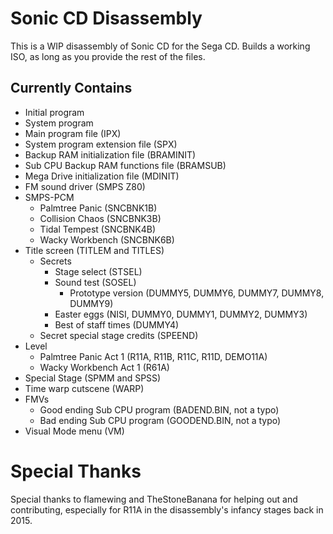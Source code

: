 # Sonic CD Disassembly
This is a WIP disassembly of Sonic CD for the Sega CD. Builds a working ISO, as long as you provide the rest of the files.

## Currently Contains
* Initial program
* System program
* Main program file (IPX)
* System program extension file (SPX)
* Backup RAM initialization file (BRAMINIT)
* Sub CPU Backup RAM functions file (BRAMSUB)
* Mega Drive initialization file (MDINIT)
* FM sound driver (SMPS Z80)
* SMPS-PCM
    - Palmtree Panic (SNCBNK1B)
    - Collision Chaos (SNCBNK3B)
    - Tidal Tempest (SNCBNK4B)
    - Wacky Workbench (SNCBNK6B)
* Title screen (TITLEM and TITLES)
    - Secrets
        - Stage select (STSEL)
        - Sound test (SOSEL)
            - Prototype version (DUMMY5, DUMMY6, DUMMY7, DUMMY8, DUMMY9)
        - Easter eggs (NISI, DUMMY0, DUMMY1, DUMMY2, DUMMY3)
        - Best of staff times (DUMMY4)
	- Secret special stage credits (SPEEND)
* Level
    - Palmtree Panic Act 1 (R11A, R11B, R11C, R11D, DEMO11A)
    - Wacky Workbench Act 1 (R61A)
* Special Stage (SPMM and SPSS)
* Time warp cutscene (WARP)
* FMVs
    - Good ending Sub CPU program (BADEND.BIN, not a typo)
    - Bad ending Sub CPU program (GOODEND.BIN, not a typo)
* Visual Mode menu (VM)

# Special Thanks
Special thanks to flamewing and TheStoneBanana for helping out and contributing, especially for R11A in the disassembly's infancy stages back in 2015.
